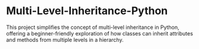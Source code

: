 # Multi-Level-Inheritance-Python
This project simplifies the concept of multi-level inheritance in Python, offering a beginner-friendly exploration of how classes can inherit attributes and methods from multiple levels in a hierarchy.
